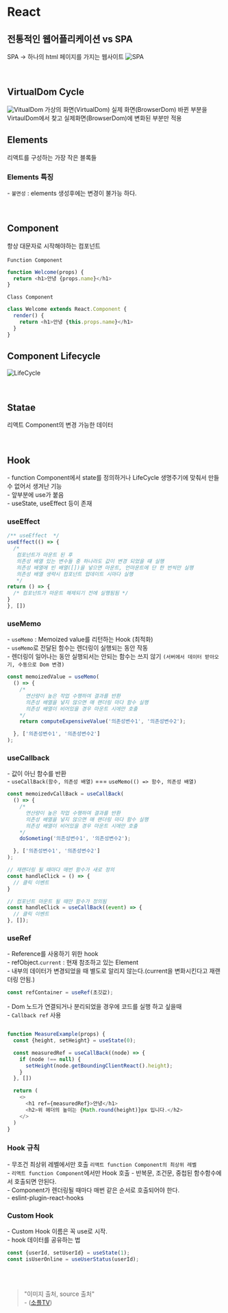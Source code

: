 # React

## 전통적인 웹어플리케이션 vs SPA

SPA -> 하나의 html 페이지를 가지는 웹사이트
![SPA](./imgs/20230405-03.png)

<br />

## VirtualDom Cycle

![VitualDom](./imgs/20230405-01.png)
가상의 화면(VirtualDom)
실제 화면(BrowserDom)
바뀐 부분을 VirtaulDom에서 찾고 실제화면(BrowserDom)에 변화된 부분만 적용

## Elements

리액트를 구성하는 가장 작은 블록들

### Elements 특징

\- `불면성` : elements 생성후에는 변경이 불가능 하다. 

<br />

## Component
항상 대문자로 시작해야하는 컴포넌트    
<br/>
`Function Component`    

```typescript
function Welcome(props) {
  return <h1>안녕 {props.name}</h1>
}
```
`Class Component`   

```typescript
class Welcome extends React.Component {
  render() {
    return <h1>안녕 {this.props.name}</h1>
  }
}
```

## Component Lifecycle

![LifeCycle](./imgs/20230405-02.png)

<br />

## Statae
리액트 Component의 변경 가능한 데이터

<br />

## Hook
\- function Component에서 state를 정의하거나 LifeCycle 생명주기에 맞춰서 만들수 없어서 생겨난 기능   
\- 앞부분에 use가 붙음   
\- useState, useEffect 등이 존재

### useEffect
```javascript
/** useEffect  */
useEffect(() => {
  /*
   컴포넌트가 마운트 된 후
   의존성 배열 있는 변수들 중 하나라도 값이 변경 되었을 떄 실행
   의존성 배열에 빈 배열([])을 넣으면 마운트, 언마운트에 단 한 번씩만 실행
   의존성 배열 생략시 컴포넌트 업데이트 시마다 실행
   */
return () => {
  /* 컴포넌트가 마운트 해제되기 전에 실행됨됨 */
}
}, [])
```

### useMemo
\- `useMemo` : Memoized value를 리턴하는 Hook (최적화)   
\- `useMemo`로 전달된 함수는 렌더링이 실행되는 동안 작동   
\- 렌더링이 일어나는 동안 실행되서는 안되는 함수는 쓰지 않기 `(서버에서 데이터 받아오기, 수동으로 Dom 변경)`


```javascript
const memoizedValue = useMemo(
  () => {
    /* 
      연산량이 높은 작업 수행하여 결과를 반환
      의존성 배열을 넣지 않으면 매 랜더링 마다 함수 실행
      의존성 배열이 비어있을 경우 마운트 시에만 호출
    */
    return computeExpensiveValue('의존성변수1', '의존성변수2');

  }, ['의존성변수1', '의존성변수2']
);
```

### useCallback
\- 값이 아닌 함수를 반환   
\- `useCallBack(함수, 의존성 배열)` === `useMemo(() => 함수, 의존성 배열)`   

```javascript
const memoizedvCallBack = useCallBack(
  () => {
    /* 
      연산량이 높은 작업 수행하여 결과를 반환
      의존성 배열을 넣지 않으면 매 랜더링 마다 함수 실행
      의존성 배열이 비어있을 경우 마운트 시에만 호출
    */
    doSometing('의존성변수1', '의존성변수2');

  }, ['의존성변수1', '의존성변수2']
);
```
```javascript
// 재랜더링 될 때마다 매번 함수가 새로 정의
const handleClick = () => {
  // 클릭 이벤트
}

// 컴포넌트 마운트 될 때만 함수가 정의됨 
const handleClick = useCallBack((event) => {
  // 클릭 이벤트
}, []);

```

### useRef
\- Reference를 사옹하기 위한 hook    
\- refObject.`current` : 현재 참조하고 있는 Element   
\- 내부의 데이터가 변경되었을 때 별도로 알리지 않는다.(current을 변화시킨다고 재랜더링 안됨.)

```javascript
const refContainer = useRef(초깃값);
```
\- Dom 노드가 연결되거나 분리되었을 경우에 코드를 실행 하고 싶을때   
\- `Callback ref` 사용
```javascript

function MeasureExample(props) {
  const {height, setHeight} = useState(0);

  const measuredRef = useCallBack((node) => {
    if (node !== null) {
      setHeight(node.getBoundingClientReact().height);
    }
  }, [])

  return (
    <>
      <h1 ref={measuredRef}>안녕</h1>
      <h2>위 헤더의 높이는 {Math.round(height)}px 입니다.</h2>
    </>
  )
}
```

### Hook 규칙
\- 무조건 최상위 레벨에서만 호출 `리액트 function Component의 최상위 레벨`   
\- `리액트 function Component`에서만 Hook 호출
\- 반복문, 조건문, 중첩된 함수함수에서 호출되면 안된다.   
\- Component가 렌더링될 때마다 매번 같은 순서로 호출되어야 한다.   
\- eslint-plugin-react-hooks

### Custom Hook
\- Custom Hook 이름은 꼭 use로 시작.   
\- hook 데이터를 공유하는 법

```javascript
const {userId, setUserId} = useState(1);
const isUserOnline = useUserStatus(userId);
```


<br />
<br />

> "이미지 출처, source 출처"  
> \- ([소플TV](https://www.youtube.com/@TV-wq6zp))
